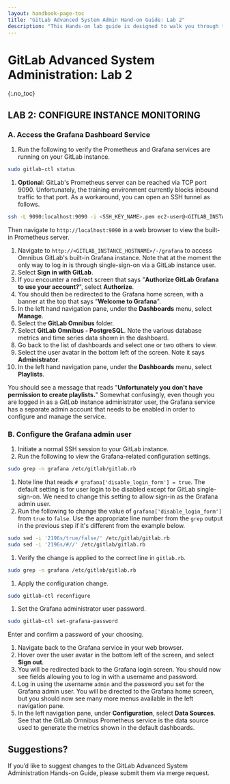 ```yaml
---
layout: handbook-page-toc
title: "GitLab Advanced System Admin Hand-on Guide: Lab 2"
description: "This Hands-on lab guide is designed to walk you through the lab exercises used in the GitLab Advanced System Administration course."
---
```

# GitLab Advanced System Administration: Lab 2
{:.no_toc}


## LAB 2: CONFIGURE INSTANCE MONITORING

### A. Access the Grafana Dashboard Service
1. Run the following to verify the Prometheus and Grafana services are running on your GitLab instance.
```bash
sudo gitlab-ctl status
```
1. **Optional**: GitLab's Prometheus server can be reached via TCP port 9090. Unfortunately, the training environment currently blocks inbound traffic to that port. As a workaround, you can open an SSH tunnel as follows.
```bash
ssh -L 9090:localhost:9090 -i <SSH_KEY_NAME>.pem ec2-user@<GITLAB_INSTANCE_HOSTNAME>
```
Then navigate to `http://localhost:9090` in a web browser to view the built-in Prometheus server.
1. Navigate to `http://<GITLAB_INSTANCE_HOSTNAME>/-/grafana` to access Omnibus GitLab's built-in Grafana instance.
Note that at the moment the only way to log in is through single-sign-on via a GitLab instance user.
1. Select **Sign in with GitLab**.
1. If you encounter a redirect screen that says "**Authorize GitLab Grafana to use your account?**", select **Authorize**.
1. You should then be redirected to the Grafana home screen, with a banner at the top that says "**Welcome to Grafana**".
1. In the left hand navigation pane, under the **Dashboards** menu, select **Manage**.
1. Select the **GitLab Omnibus** folder.
1. Select **GitLab Omnibus - PostgreSQL**. Note the various database metrics and time series data shown in the dashboard.
1. Go back to the list of dashboards and select one or two others to view.
1. Select the user avatar in the bottom left of the screen. Note it says **Administrator**.
1. In the left hand navigation pane, under the **Dashboards** menu, select **Playlists**.

You should see a message that reads "**Unfortunately you don't have permission to create playlists.**" Somewhat confusingly, even though you are logged in as a *GitLab* instance administrator user, the Grafana service has a separate admin account that needs to be enabled in order to configure and manage the service.

### B. Configure the Grafana admin user
1. Initiate a normal SSH session to your GitLab instance.
1. Run the following to view the Grafana-related configuration settings.
```bash
sudo grep -n grafana /etc/gitlab/gitlab.rb
```
1. Note line that reads `# grafana['disable_login_form'] = true`. The default setting is for user login to be disabled except for GitLab single-sign-on. We need to change this setting to allow sign-in as the Grafana admin user.
1. Run the following to change the value of `grafana['disable_login_form']` from `true` to `false`. Use the appropriate line number from the `grep` output in the previous step if it's different from the example below.
```bash
sudo sed -i '2196s/true/false/' /etc/gitlab/gitlab.rb
sudo sed -i '2196s/#//' /etc/gitlab/gitlab.rb
```
1. Verify the change is applied to the correct line in `gitlab.rb`.
```bash
sudo grep -n grafana /etc/gitlab/gitlab.rb
```
1. Apply the configuration change.
```bash
sudo gitlab-ctl reconfigure
```
1. Set the Grafana administrator user password.
```bash
sudo gitlab-ctl set-grafana-password
```
Enter and confirm a password of your choosing.
1. Navigate back to the Grafana service in your web browser.
1. Hover over the user avatar in the bottom left of the screen, and select **Sign out**.
1. You will be redirected back to the Grafana login screen. You should now see fields allowing you to log in with a username and password.
1. Log in using the username `admin` and the password you set for the Grafana admin user. You will be directed to the Grafana home screen, but you should now see many more menus available in the left navigation pane.
1. In the left navigation pane, under **Configuration**, select **Data Sources**. See that the GitLab Omnibus Prometheus service is the data source used to generate the metrics shown in the default dashboards.

## Suggestions?

If you’d like to suggest changes to the GitLab Advanced System Administration Hands-on Guide, please submit them via merge request.
